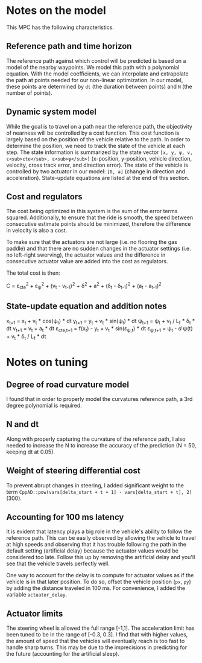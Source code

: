 # Notes on the model
This MPC has the following characteristics.

## Reference path and time horizon
The reference path against which control will be predicted is based on a model of the nearby waypoints.  We model this path with a polynomial equation.  With the model coefficients, we can
interpolate and extrapolate the path at points needed for our non-linear optimization.  In our model,
these points are determined by `dt` (the duration between points) and `N` (the number of points).

## Dynamic system model
While the goal is to travel on a path near the reference path, the objectivity of nearness will be
controlled by a cost function.  This cost function is largely based on the position of the vehicle
relative to the path.  In order to determine the position, we need to track the state of the vehicle
at each step.  The state information is summarized by the state vector `[x, y, ψ, v, ε<sub>cte</sub>, ε<sub>ψ</sub>]` (x-position, y-position, vehicle direction, velocity, cross track error, and direction error).  The
state of the vehicle is controlled by two actuator in our model: `[δ, a]` (change in direction and
acceleration).  State-update equations are listed at the end of this section.

## Cost and regulators
The cost being optimized in this system is the sum of the error terms squared.  Additionally, to
ensure that the ride is smooth, the speed between consecutive estimate points should be minimized,
therefore the difference in velocity is also a cost.

To make sure that the actuators are not large (i.e. no flooring the gas paddle) and that there are
no sudden changes in the actuator settings (i.e. no left-right swerving), the actuator values and
the difference in consecutive actuator value are added into the cost as regulators.

The total cost is then:

C = ε<sub>cte</sub><sup>2</sup> + ε<sub>ψ</sub><sup>2</sup> + (v<sub>t</sub> - v<sub>t-1</sub>)<sup>2</sup> + δ<sup>2</sup> + a<sup>2</sup> + (δ<sub>t</sub> - δ<sub>t-1</sub>)<sup>2</sup> + (a<sub>t</sub> - a<sub>t-1</sub>)<sup>2</sup>

## State-update equation and addition notes
x<sub>t+1</sub> = x<sub>t</sub> + v<sub>t</sub> * cos(ψ<sub>t</sub>) * dt
y<sub>t+1</sub> = y<sub>t</sub> + v<sub>t</sub> * sin(ψ<sub>t</sub>) * dt
ψ<sub>t+1</sub> = ψ<sub>t</sub> + v<sub>t</sub> / L<sub>f</sub> * δ<sub>t</sub> * dt
v<sub>t+1</sub> = v<sub>t</sub> + a<sub>t</sub> * dt
ε<sub>cte,t+1</sub> = f(x<sub>t</sub>) - y<sub>t</sub> + v<sub>t</sub> * sin(ε<sub>ψ,t</sub>) * dt
ε<sub>ψ,t+1</sub> = ψ<sub>t</sub> - *d* ψ(t) + v<sub>t</sub> * δ<sub>t</sub> / L<sub>f</sub> * dt

# Notes on tuning

## Degree of road curvature model
I found that in order to properly model the curvatures reference path, a 3rd degree polynomial is
required.

## N and dt
Along with properly capturing the curvature of the reference path, I also needed to increase the N
to increase the accuracy of the prediction (N = 50, keeping dt at 0.05).

## Weight of steering differential cost
To prevent abrupt changes in steering, I added significant weight to the term
`CppAD::pow(vars[delta_start + t + 1] - vars[delta_start + t], 2)` (300).

## Accounting for 100 ms latency
It is evident that latency plays a big role in the vehicle's ability to follow the reference path.
This can be easily observed by allowing the vehicle to travel at high speeds and observing that it
has trouble following the path in the default setting (artificial delay) because the actuator values
would be considered too late.  Follow this up by removing the artificial delay and you'll see that
the vehicle travels perfectly well.

One way to account for the delay is to compute for actuator values as if the vehicle is in that
later position.  To do so, offset the vehicle position (`px`, `py`) by adding the distance traveled
in 100 ms.  For convenience, I added the variable `actuator_delay`.

## Actuator limits
The steering wheel is allowed the full range [-1,1].  The acceleration limit has been tuned to be
in the range of [-0.3, 0.3].  I find that with higher values, the amount of speed that the vehicles
will eventually reach is too fast to handle sharp turns.  This may be due to the imprecisions in
predicting for the future (accounting for the artificial sleep).
